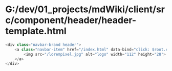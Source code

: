 # G:/dev/01_projects/mdWiki/client/src/component/header/header-template.html
```js
<div class="navbar-brand header">
    <a class="navbar-item" href="/index.html" data-bind="click: $root.changePage.bind(null, '/index.html')">
        <img src="/lorempixel.jpg" alt="logo" width="112" height="28">
    </a>
</div>
 ```